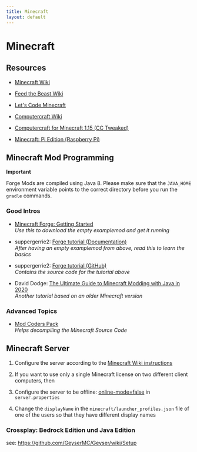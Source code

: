 ```yaml
---
title: Minecraft
layout: default
---
```


# Minecraft

## Resources

* [Minecraft Wiki](https://minecraft.gamepedia.com/Minecraft_Wiki)
* [Feed the Beast Wiki](https://ftb.gamepedia.com/FTB_Wiki)

* [Let's Code Minecraft](https://games.jff.de/lets-code-minecraft/)
* [Computercraft Wiki](http://www.computercraft.info/wiki/Main_Page)
* [Computercraft for Minecraft 1.15 (CC Tweaked)](https://www.curseforge.com/minecraft/mc-mods/cc-tweaked)
* [Minecraft: Pi Edition (Raspberry Pi)](https://www.minecraft.net/en-us/edition/pi/)

## Minecraft Mod Programming

**Important**

Forge Mods are compiled using Java 8. Please make sure that the `JAVA_HOME` environment variable points to the correct directory before you run the `gradle` commands.

### Good Intros

* [Minecraft Forge: Getting Started](https://mcforge.readthedocs.io/en/1.15.x/gettingstarted/)<br />*Use this to download the empty examplemod and get it running*<br />

* suppergerrie2: [Forge tutorial (Documentation)](https://suppergerrie2.com/category/forge-tutorial/)<br />*After having an empty examplemod from above, read this to learn the basics*<br />

* suppergerrie2: [Forge tutorial (GitHub)](https://github.com/suppergerrie2/ForgeTutorial)<br />*Contains the source code for the tutorial above*<br />

* David Dodge: [The Ultimate Guide to Minecraft Modding with Java in 2020](https://codakid.com/guide-to-minecraft-modding-with-java/)<br />*Another tutorial based on an older Minecraft version*

### Advanced Topics

* [Mod Coders Pack](https://minecraft.gamepedia.com/Programs_and_editors/Mod_Coder_Pack)<br />*Helps decompiling the Minecraft Source Code*<br />

## Minecraft Server

1. Configure the server according to the [Minecraft Wiki instructions](https://minecraft.gamepedia.com/Tutorials/Setting_up_a_server)

1.  If you want to use only a single Minecraft license on two different client computers, then

1.  Configure the server to be offline: [online-mode=false](https://gaming.stackexchange.com/a/351825) in `server.properties`

1. Change the `displayName` in the `minecraft/launcher_profiles.json` file of one of the users so that they have different display names

### Crossplay: Bedrock Edition und Java Edition

see: https://github.com/GeyserMC/Geyser/wiki/Setup
